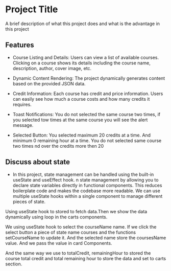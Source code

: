 
# Project Title

A brief description of what this project does and what is the advantage in this project


## Features

- Course Listing and Details:
Users can view a list of available courses.
Clicking on a course shows its details including the course name, description, author, cover image, etc.


- Dynamic Content Rendering:
The project dynamically generates content based on the provided JSON data.


- Credit Information:
Each course has credit and price information.
Users can easily see how much a course costs and how many credits it requires.


- Toast Notifications:
You do not selected the same course two times, if you selected tow times at the same course you will see the alert message. 


- Selected Button:
You selected maximum 20 credits at a time. And minimum 0 remaining hour at a time. You do not selected same course two times nd over the credits more then 20


## Discuss about state 
- In this project, state management can be handled using the built-in useState and useEffect hook. n state management by allowing you to declare state variables directly in functional components. This reduces boilerplate code and makes the codebase more readable. We can use multiple useState hooks within a single component to manage different pieces of state. 

Using useState hook to stored to fetch data.Then we show the data dynamically using loop in the carts components.

We using useState hook to select the courseName name. If we click the select button a piece of state name courses and the functions setCourseName to update it. And the selected name store the coursesName value. And we pass the value in card Components.

And the same way we use to totalCredit, remainingHour to stored the course total credit and total remaining hour to store the data and set to carts section.

